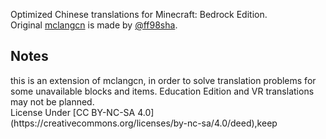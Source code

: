 Optimized Chinese translations for Minecraft: Bedrock Edition.<br>
Original [mclangcn](https://github.com/ff98sha/mclangcn) is made by [@ff98sha](https://github.com/ff98sha).

<h2>Notes</h2>
this is an extension of mclangcn, in order to solve translation problems for some unavailable blocks and items. Education Edition and VR translations may not be planned.<br>
License Under [CC BY-NC-SA 4.0](https://creativecommons.org/licenses/by-nc-sa/4.0/deed),keep




